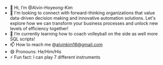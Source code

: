 - 👋 Hi, I’m @Alvin-Hoyeong-Kim
- 👀 I'm looking to connect with forward-thinking organizations that value data-driven decision making and innovative automation solutions. Let's explore how we can transform your business processes and unlock new levels of efficiency together!
- 🌱 I’m currently learning how to coach volleyball on the side as well more SQL scripts!
- 📫 How to reach me @alvinkim16@gmail.com 
- 😄 Pronouns: He/Him/His
- ⚡ Fun fact: I can play 7 different instruments 

<!---
Alvin-Hoyeong-Kim/Alvin-Hoyeong-Kim is a ✨ special ✨ repository because its `README.md` (this file) appears on your GitHub profile.
You can click the Preview link to take a look at your changes.
--->
